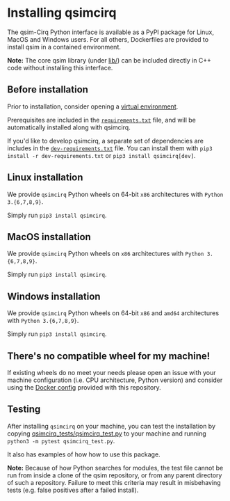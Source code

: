 # Installing qsimcirq

The qsim-Cirq Python interface is available as a PyPI package for Linux, MacOS and Windows users.
For all others, Dockerfiles are provided to install qsim in a contained
environment.

**Note:** The core qsim library (under
[lib/](https://github.com/quantumlib/qsim/blob/master/lib)) can be included
directly in C++ code without installing this interface.

## Before installation

Prior to installation, consider opening a
[virtual environment](https://packaging.python.org/guides/installing-using-pip-and-virtual-environments/).

Prerequisites are included in the
[`requirements.txt`](https://github.com/quantumlib/qsim/blob/master/requirements.txt)
file, and will be automatically installed along with qsimcirq.

If you'd like to develop qsimcirq, a separate set of dependencies are includes
in the
[`dev-requirements.txt`](https://github.com/quantumlib/qsim/blob/master/dev-requirements.txt)
file. You can install them with `pip3 install -r dev-requirements.txt` or
`pip3 install qsimcirq[dev]`.

## Linux installation

We provide `qsimcirq` Python wheels on 64-bit `x86` architectures with `Python 3.{6,7,8,9}`.

Simply run `pip3 install qsimcirq`.

## MacOS installation

We provide `qsimcirq` Python wheels on `x86` architectures with `Python 3.{6,7,8,9}`.

Simply run `pip3 install qsimcirq`.

## Windows installation

We provide `qsimcirq` Python wheels on 64-bit `x86` and `amd64` architectures with `Python 3.{6,7,8,9}`.

Simply run `pip3 install qsimcirq`.

## There's no compatible wheel for my machine!

If existing wheels do no meet your needs please open an issue with your machine configuration (i.e. CPU architecture, Python version) and consider using the [Docker config](./docker.md) provided with this repository.

## Testing

After installing `qsimcirq` on your machine, you can test the installation by
copying [qsimcirq_tests/qsimcirq_test.py](qsimcirq_tests/qsimcirq_test.py)
to your machine and running `python3 -m pytest qsimcirq_test.py`.

It also has examples of how how to use this package.

**Note:** Because of how Python searches for modules, the test file cannot
be run from inside a clone of the qsim repository, or from any parent
directory of such a repository. Failure to meet this criteria may result
in misbehaving tests (e.g. false positives after a failed install).
